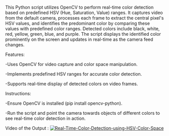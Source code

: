 This Python script utilizes OpenCV to perform real-time color detection based on predefined HSV (Hue, Saturation, Value) ranges. It captures video from the default camera, processes each frame to extract the central pixel's HSV values, and identifies the predominant color by comparing these values with predefined color ranges. Detected colors include black, white, red, yellow, green, blue, and purple. The script displays the identified color prominently on the screen and updates in real-time as the camera feed changes.

Features:

-Uses OpenCV for video capture and color space manipulation.

-Implements predefined HSV ranges for accurate color detection.

-Supports real-time display of detected colors on video frames.

Instructions:

-Ensure OpenCV is installed (pip install opencv-python).

-Run the script and point the camera towards objects of different colors to see real-time color detection in action.

Video of the Output : [![Real-Time-Color-Detection-using-HSV-Color-Space](https://youtu.be/vJ3qrqpUW9o)](https://www.youtube.com/watch?v=vJ3qrqpUW9o)
